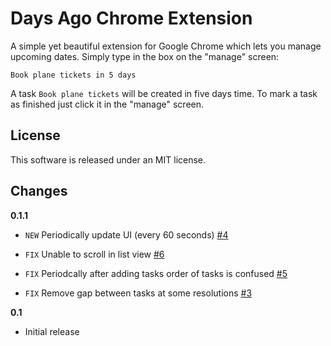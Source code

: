 Days Ago Chrome Extension
==================================

A simple yet beautiful extension for Google Chrome which lets you manage upcoming dates. Simply type in the box on the "manage" screen:

    Book plane tickets in 5 days
    
A task `Book plane tickets` will be created in five days time.  To mark a task as finished just click it in the "manage" screen.


License
--------

This software is released under an MIT license.

Changes
-------

**0.1.1**

 - `NEW` Periodically update UI (every 60 seconds) [#4](https://github.com/will-hart/days_ago/issues/4)
 
 
 - `FIX` Unable to scroll in list view [#6](https://github.com/will-hart/days_ago/issues/6)
 - `FIX` Periodcally after adding tasks order of tasks is confused [#5](https://github.com/will-hart/days_ago/issues/5)
 - `FIX` Remove gap between tasks at some resolutions [#3](https://github.com/will-hart/days_ago/issues/3)

**0.1**

 - Initial release